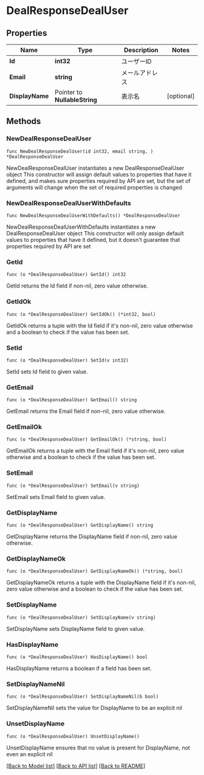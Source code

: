 # DealResponseDealUser

## Properties

Name | Type | Description | Notes
------------ | ------------- | ------------- | -------------
**Id** | **int32** | ユーザーID | 
**Email** | **string** | メールアドレス | 
**DisplayName** | Pointer to **NullableString** | 表示名 | [optional] 

## Methods

### NewDealResponseDealUser

`func NewDealResponseDealUser(id int32, email string, ) *DealResponseDealUser`

NewDealResponseDealUser instantiates a new DealResponseDealUser object
This constructor will assign default values to properties that have it defined,
and makes sure properties required by API are set, but the set of arguments
will change when the set of required properties is changed

### NewDealResponseDealUserWithDefaults

`func NewDealResponseDealUserWithDefaults() *DealResponseDealUser`

NewDealResponseDealUserWithDefaults instantiates a new DealResponseDealUser object
This constructor will only assign default values to properties that have it defined,
but it doesn't guarantee that properties required by API are set

### GetId

`func (o *DealResponseDealUser) GetId() int32`

GetId returns the Id field if non-nil, zero value otherwise.

### GetIdOk

`func (o *DealResponseDealUser) GetIdOk() (*int32, bool)`

GetIdOk returns a tuple with the Id field if it's non-nil, zero value otherwise
and a boolean to check if the value has been set.

### SetId

`func (o *DealResponseDealUser) SetId(v int32)`

SetId sets Id field to given value.


### GetEmail

`func (o *DealResponseDealUser) GetEmail() string`

GetEmail returns the Email field if non-nil, zero value otherwise.

### GetEmailOk

`func (o *DealResponseDealUser) GetEmailOk() (*string, bool)`

GetEmailOk returns a tuple with the Email field if it's non-nil, zero value otherwise
and a boolean to check if the value has been set.

### SetEmail

`func (o *DealResponseDealUser) SetEmail(v string)`

SetEmail sets Email field to given value.


### GetDisplayName

`func (o *DealResponseDealUser) GetDisplayName() string`

GetDisplayName returns the DisplayName field if non-nil, zero value otherwise.

### GetDisplayNameOk

`func (o *DealResponseDealUser) GetDisplayNameOk() (*string, bool)`

GetDisplayNameOk returns a tuple with the DisplayName field if it's non-nil, zero value otherwise
and a boolean to check if the value has been set.

### SetDisplayName

`func (o *DealResponseDealUser) SetDisplayName(v string)`

SetDisplayName sets DisplayName field to given value.

### HasDisplayName

`func (o *DealResponseDealUser) HasDisplayName() bool`

HasDisplayName returns a boolean if a field has been set.

### SetDisplayNameNil

`func (o *DealResponseDealUser) SetDisplayNameNil(b bool)`

 SetDisplayNameNil sets the value for DisplayName to be an explicit nil

### UnsetDisplayName
`func (o *DealResponseDealUser) UnsetDisplayName()`

UnsetDisplayName ensures that no value is present for DisplayName, not even an explicit nil

[[Back to Model list]](../README.md#documentation-for-models) [[Back to API list]](../README.md#documentation-for-api-endpoints) [[Back to README]](../README.md)


